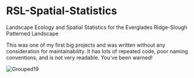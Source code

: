 # RSL-Spatial-Statistics
Landscape Ecology and Spatial Statistics for the Everglades Ridge-Slough Patterned Landscape

This was one of my first big projects and was written without any consideration for maintainability. It has lots of repeated code, poor naming conventions, and is not very readable. You've been warned!

![Grouped19](https://user-images.githubusercontent.com/92049936/138011928-bb8b6340-739e-4730-9474-25fa639ed7b1.png)
